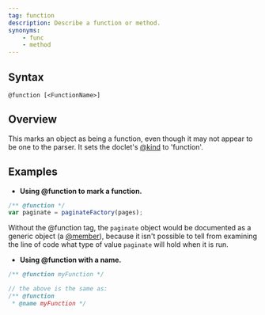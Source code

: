 ```yaml
---
tag: function
description: Describe a function or method.
synonyms:
    - func
    - method
---
```


## Syntax

`@function [<FunctionName>]`


## Overview

This marks an object as being a function, even though it may not appear to be one to the parser. It
sets the doclet's [@kind][kind-tag] to 'function'.

[kind-tag]: tags-kind


## Examples

* **Using @function to mark a function.**

```js
/** @function */
var paginate = paginateFactory(pages);
```


Without the @function tag, the `paginate` object would be documented as a generic object (a
[@member][member-tag]), because it isn't possible to tell from examining the line of code what type
of value `paginate` will hold when it is run.

* **Using @function with a name.**

```js
/** @function myFunction */

// the above is the same as:
/** @function
 * @name myFunction */
```


[member-tag]: tags-member
